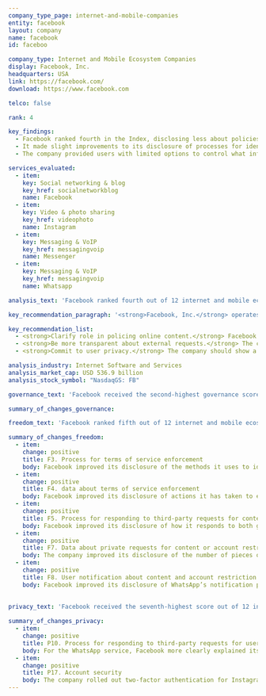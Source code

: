 ```yaml
---
company_type_page: internet-and-mobile-companies
entity: facebook
layout: company
name: facebook
id: faceboo

company_type: Internet and Mobile Ecosystem Companies
display: Facebook, Inc.
headquarters: USA
link: https://facebook.com/
download: https://www.facebook.com

telco: false

rank: 4

key_findings:
  - Facebook ranked fourth in the Index, disclosing less about policies affecting freedom of expression and privacy than most of its U.S. peers.
  - It made slight improvements to its disclosure of processes for identifying content that violates its rules and began to provide some data on content restricted for violating the company’s policies on hate speech and inauthentic accounts, but still lacked transparency on how it enforces its rules.
  - The company provided users with limited options to control what information the company collects, retains, and uses, including for targeted advertising, which appears to be on by default.

services_evaluated:
  - item:
    key: Social networking & blog
    key_href: socialnetworkblog
    name: Facebook
  - item:
    key: Video & photo sharing
    key_href: videophoto
    name: Instagram
  - item:
    key: Messaging & VoIP
    key_href: messagingvoip
    name: Messenger
  - item:
    key: Messaging & VoIP
    key_href: messagingvoip
    name: Whatsapp

analysis_text: 'Facebook ranked fourth out of 12 internet and mobile ecosystem companies evaluated, below Google, Microsoft, and Oath, but above Twitter and Apple. As a member of the Global Network Initiative (GNI), Facebook publicly committed to respect human rights, but disclosed less about its policies and practices affecting freedom of expression and privacy than many of its peers. It improved its disclosure of its terms of service enforcement, security measures for WhatsApp and Instagram, and how it handles government requests for user information. <a href=\"https://www.congress.gov/bill/114th-congress/house-bill/2048\" target=\"_blank\">U.S. law prohibits</a> companies from disclosing the exact number of government requests for stored and real-time user information they receive, which prevented Facebook from being fully transparent in that area. However, Facebook disclosed less than many of its peers about its handling of user information and options users have to control the data it collects and shares, including for purposes of targeted advertising. Facebook disclosed options for users to opt out of targeted advertising, suggesting that targeted advertising is on by default.'

key_recommendation_paragraph: '<strong>Facebook, Inc.</strong> operates social networking platforms for users globally. These include the Facebook social network, Messenger, Instagram, and WhatsApp.'

key_recommendation_list:
  - <strong>Clarify role in policing online content.</strong> Facebook should be more transparent about how it enforces its terms of service by disclosing how it identifies content or activities that violates the rules, and publish data about the type and volume of content it removes for breaching its terms of service.
  - <strong>Be more transparent about external requests.</strong> The company should be more transparent about how it responds to government and private requests to hand over user information or remove content.
  - <strong>Commit to user privacy.</strong> The company should show a stronger commitment to protect privacy by not sharing users' information for targeted advertising unless they opt in. Otherwise, the company should clearly disclose that targeted advertising is on by default.

analysis_industry: Internet Software and Services
analysis_market_cap: USD 536.9 billion
analysis_stock_symbol: "NasdaqGS: FB"

governance_text: 'Facebook received the second-highest governance score of the 12 internet and mobile ecosystem companies evaluated, behind Microsoft and Oath. Facebook provided evidence that senior leadership exercises oversight of issues related to freedom of expression and privacy (G2) and there are mechanisms in place formalizing these commitments throughout the company (G3). It disclosed that it conducts regular human rights impact assessments, though it failed to disclose whether it assesses the risks to freedom of expression and privacy associated with how it enforces its terms of service (G4).'

summary_of_changes_governance:

freedom_text: 'Facebook ranked fifth out of 12 internet and mobile ecosystem companies in the Freedom of Expression category, below most other U.S. companies, but above Oath and Apple.<br /><br /><strong> Content and account restrictions:</strong> Facebook improved its disclosure of the processes it uses to identify content or accounts violating its rules (F3) and was one of only four companies to disclose any data about the actions it took to enforce its terms of service (F4). However, Facebook’s disclosure still fell short of Index benchmarks for these indicators. Additionally, Facebook did not clearly disclose whether it notifies users when content has been restricted or removed and why (F8).<br /><br /><strong>Content and account restriction requests:</strong> Facebook scored in the top half of internet and mobile ecosystem companies on these indicators, though it disclosed less than Google, Oath, and Twitter (F5-F7). Facebook improved its disclosure of its process for responding to removal requests via court orders (F5), and its transparency reporting on private requests for content removal (F5, F7). It disclosure of data on its compliance with government and private requests was less comprehensive (F6, F7). It disclosed actions it took to restrict content in response to government requests but did not disclose the number of requests it received, making it difficult to determine its compliance rate for responding to such requests.<br /><br /><strong>Identity policy:</strong> WhatsApp and Instagram disclosed that users can register for an account without verifying their identity with a government-issued ID; however, Facebook’s social network and Messenger app <a href=\"https://www.facebook.com/help/159096464162185?helpref=faq_content\" target=\"_blank\">disclosed they may require users to do so (F11)</a>.'

summary_of_changes_freedom:
  - item:
    change: positive
    title: F3. Process for terms of service enforcement
    body: Facebook improved its disclosure of the methods it uses to identify content and activities that violate the company’s rules, such as inauthentic accounts and terrorist content.
  - item:
    change: positive
    title: F4. data about terms of service enforcement
    body: Facebook improved its disclosure of actions it has taken to enforce its terms of service, publishing some data on the volume and nature of content restricted for violating rules against hate speech and inauthentic accounts. 
  - item:
    change: positive
    title: F5. Process for responding to third-party requests for content or account restriction
    body: Facebook improved its disclosure of how it responds to both government and private requests restrict content or user accounts.
  - item:
    change: positive
    title: F7. Data about private requests for content or account restriction
    body: The company improved its disclosure of the number of pieces of content it removed due to intellectual property violations, the reasons associated with removal requests, as well as the number of such requests with which it  complied.
  - item:
    change: positive
    title: F8. User notification about content and account restriction
    body: Facebook improved its disclosure of WhatsApp’s notification policy, disclosing on a help page that it will send users a message in case their account is restricted.
    
      
privacy_text: 'Facebook received the seventh-highest score out of 12 internet and mobile ecosystem companies in the Privacy category, behind all other U.S. internet and mobile ecosystem companies and South Korean internet company Kakao.<br /><br /><strong>Handling of user information:</strong> Facebook fell short of explaining how it handles user information, placing behind Twitter, Google, Microsoft, Oath, Apple, and Kakao on these indicators (P3-P9). While the company offered some disclosure of what types of user information it collects (P3), it revealed less about what it shares and with whom (P4), for what purpose (P5), and for how long it retains user information (P6). Its disclosure of options users have to control what information the company collects, retains, and uses was especially poor (P7). The company offered some ways for users to opt out of targeted advertising, suggesting it is on by default. Facebook also did not clearly disclose if it tracks users across the internet using cookies or widgets, or whether it respects user-generated signals to opt out of data collection (P9).<br /><br /><strong>Requests for user information:</strong> Facebook disclosed less than Microsoft and Google about its process for handling government and private requests for user information (P10). However, it received the highest score of internet and mobile ecosystem companies, along with Twitter, for its disclosure of data about its compliance with these types of requests (P11). Like most U.S. companies, Facebook disclosed that it notifies users of government requests for their information, and disclosed the circumstances in which it may not notify users, but did not offer similar disclosure of private requests (P12).<br /><br /><strong>Security:</strong> Facebook disclosed less than many of its peers, including Google, Apple, and Oath, but more than Twitter, about its security policies (P13-P18). It revealed little about its processes for keeping its products and services secure (P13). Facebook received higher than average marks for disclosure of its encryption policies (P16). The company clearly stated that for WhatsApp, end-to-end encryption is enabled by default, and that Messenger users can enable end-to-end encrypted "secret conversations," although these are not on by default. Facebook improved its disclosure of account security practices by rolling out two-factor authentication for Instagram and WhatsApp (P17).'

summary_of_changes_privacy:
  - item:
    change: positive
    title: P10. Process for responding to third-party requests for user information
    body: For the WhatsApp service, Facebook more clearly explained its process for responding to court orders and requests from foreign jurisdictions. The company also improved its disclosure of the legal basis under which it may comply with government requests for user information from WhatsApp users, and provided clearer guidance on the company’s process for responding to these requests.
  - item:
    change: positive
    title: P17. Account security
    body: The company rolled out two-factor authentication for Instagram and WhatsApp.
---
```

